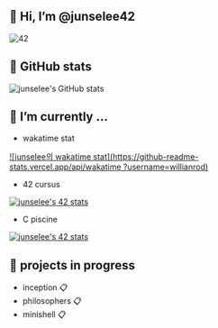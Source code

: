 

👋 Hi, I’m @junselee42
--------
  ![42](https://badgen.net/badge/Born2Code/junselee/blue?cache=86400&icon=https://meta.intra.42.fr/assets/42_logo-7dfc9110a5319a308863b96bda33cea995046d1731cebb735e41b16255106c12.svg)

🌱 GitHub stats
--------

![junselee's GitHub stats](https://github-readme-stats.vercel.app/api?username=junselee42&theme=tokyonight&show_icons=true&count_private=true)

🌱 I’m currently ...
-------
- wakatime stat

[![junselee의 wakatime stat](https://github-readme-stats.vercel.app/api/wakatime ?username=willianrod)](https://github.com/anuraghazra/github-readme-stats)


-  42 cursus

[![junselee's 42 stats](https://badge42.herokuapp.com/api/stats/junselee?privacyEmail=true)](https://github.com/junselee42/badge42)


- C piscine 

[![junselee's 42 stats](https://badge42.herokuapp.com/api/stats/junselee?cursus=C%20Piscine)](https://github.com/junselee42/badge42)

🌱 projects in progress
--------
  - inception 📋
  - philosophers 📋
  - minishell 📋
<!---
junselee42/junselee42 is a ✨ special ✨ repository because its `README.md` (this file) appears on your GitHub profile.
You can click the Preview link to take a look at your changes.
--->

